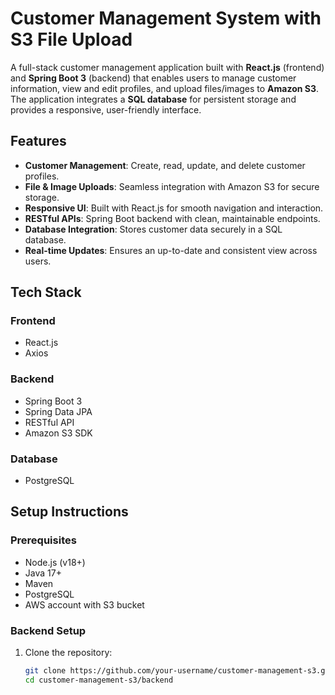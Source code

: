 # Customer Management System with S3 File Upload

A full-stack customer management application built with **React.js** (frontend) and **Spring Boot 3** (backend) that enables users to manage customer information, view and edit profiles, and upload files/images to **Amazon S3**. The application integrates a **SQL database** for persistent storage and provides a responsive, user-friendly interface.

## Features
- **Customer Management**: Create, read, update, and delete customer profiles.
- **File & Image Uploads**: Seamless integration with Amazon S3 for secure storage.
- **Responsive UI**: Built with React.js for smooth navigation and interaction.
- **RESTful APIs**: Spring Boot backend with clean, maintainable endpoints.
- **Database Integration**: Stores customer data securely in a SQL database.
- **Real-time Updates**: Ensures an up-to-date and consistent view across users.

## Tech Stack
### Frontend
- React.js
- Axios

### Backend
- Spring Boot 3
- Spring Data JPA
- RESTful API
- Amazon S3 SDK

### Database
- PostgreSQL

## Setup Instructions

### Prerequisites
- Node.js (v18+)
- Java 17+
- Maven
- PostgreSQL
- AWS account with S3 bucket

### Backend Setup
1. Clone the repository:
   ```bash
   git clone https://github.com/your-username/customer-management-s3.git
   cd customer-management-s3/backend

